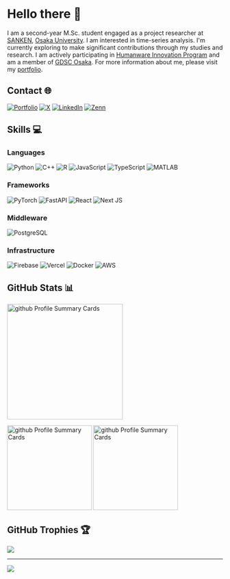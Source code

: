 # Hello there 👋
I am a second-year M.Sc. student engaged as a project researcher at <a href="https://www.sanken.osaka-u.ac.jp/en/" target="_blank">SANKEN</a>, <a href="https://www.sanken.osaka-u.ac.jp/en/" target="_blank">Osaka University</a>. I am interested in time-series analysis. I'm currently exploring to make significant contributions through my studies and research. I am actively participating in <a href="https://www.humanware.osaka-u.ac.jp/en/" target="_blank">Humanware Innovation Program</a> and am a member of <a href="https://gdsc-osaka.jp/" target="_blank">GDSC Osaka</a>. For more information about me, please visit my <a href="https://c-naoki.vercel.app/" target="_blank">portfolio</a>.

## Contact 🌐
[![Portfolio](https://img.shields.io/badge/Portfolio-027B58?logo=CentOS)](https://c-naoki.vercel.app/)
[![X](https://img.shields.io/badge/X-black?logo=X)](https://X.com/C__Naoki)
[![LinkedIn](https://img.shields.io/badge/LinkedIn-%230A66C2.svg?logo=LinkedIn&logoColor=white)](https://www.linkedin.com/in/naoki-chihara-0a35a827a/)
[![Zenn](https://img.shields.io/badge/Zenn-3ea8ff.svg?logo=Zenn&logoColor=white)](https://zenn.dev/naoki0103)

## Skills 💻
### Languages
![Python](https://img.shields.io/badge/Python-3776AB?style=for-the-badge&logo=python&logoColor=white)
![C++](https://img.shields.io/badge/C++-00599C?style=for-the-badge&logo=c%2B%2B&logoColor=white)
![R](https://img.shields.io/badge/R-276DC3?style=for-the-badge&logo=r&logoColor=white)
![JavaScript](https://img.shields.io/badge/JavaScript-F7DF1E?style=for-the-badge&logo=javascript&logoColor=black)
![TypeScript](https://img.shields.io/badge/TypeScript-3178C6?style=for-the-badge&logo=typescript&logoColor=white)
![MATLAB](https://img.shields.io/badge/MATLAB-e16737?style=for-the-badge&logo=matlab&logoColor=white)

### Frameworks
![PyTorch](https://img.shields.io/badge/PyTorch-%23EE4C2C.svg?style=for-the-badge&logo=PyTorch&logoColor=white)
![FastAPI](https://img.shields.io/badge/FastAPI-005571?style=for-the-badge&logo=fastapi)
![React](https://img.shields.io/badge/React-20232A?style=for-the-badge&logo=react&logoColor=61DAFB)
![Next JS](https://img.shields.io/badge/Next.js-000000?style=for-the-badge&logo=next.js&logoColor=white)

### Middleware
![PostgreSQL](https://img.shields.io/badge/PostgreSQL-316192?style=for-the-badge&logo=postgresql&logoColor=white)

### Infrastructure
![Firebase](https://img.shields.io/badge/Firebase-FFCA28?style=for-the-badge&logo=firebase&logoColor=black)
![Vercel](https://img.shields.io/badge/Vercel-000000?style=for-the-badge&logo=vercel&logoColor=white)
![Docker](https://img.shields.io/badge/Docker-2496ED?style=for-the-badge&logo=docker&logoColor=white)
![AWS](https://img.shields.io/badge/AWS-232F3E?style=for-the-badge&logo=amazonaws&logoColor=white)


## GitHub Stats 📊
<span>
  <img alt="github Profile Summary Cards" height="270" src="https://github-readme-streak-stats.herokuapp.com/?user=C-Naoki&theme=onedark" />
</span>
<p>
  <span>
    <img alt="github Profile Summary Cards" height="197.5" src="https://github-readme-stats.vercel.app/api/top-langs/?username=C-Naoki&hide=jupyter%20notebook&theme=onedark" />
  </span>
  <span>
    <img alt="github Profile Summary Cards" height="197.5" src="https://github-readme-stats.vercel.app/api?username=C-Naoki&count_private=true&show_icons=true&theme=onedark" />
  </span>
</p>

## GitHub Trophies 🏆
![](https://github-trophies.vercel.app/?username=C-Naoki&theme=onedark)

---

[![](https://visitcount.itsvg.in/api?id=C-Naoki&icon=0&color=0)](https://visitcount.itsvg.in)
